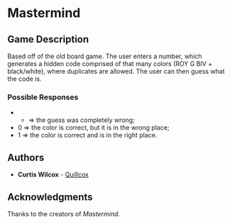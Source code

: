 # Mastermind

## Game Description
Based off of the old board game. The user enters a number, which generates a hidden code comprised of that many colors (ROY G BIV + black/white), where duplicates are allowed. The user can then guess what the code is. 

### Possible Responses
* - => the guess was completely wrong; 
* 0 => the color is correct, but it is in the wrong place; 
* 1 => the color is correct and is in the right place.

## Authors
* **Curtis Wilcox** - [Quillcox](https://github.com/Quillcox)

## Acknowledgments
Thanks to the creators of *Mastermind*.
